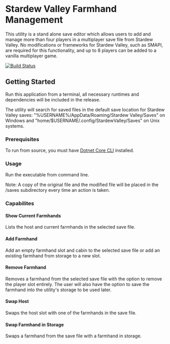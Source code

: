 # Stardew Valley Farmhand Management
This utility is a stand alone save editor which allows users to add and manage more than four players in a multiplayer save file from Stardew Valley. No modifications or frameworks for Stardew Valley, such as SMAPI, are required for this functionality, and up to 8 players can be added to a vanilla multiplayer game.

[![Build Status](https://travis-ci.org/tfitz237/stardew-mp-save-editor.svg?branch=master)](https://travis-ci.org/tfitz237/stardew-mp-save-editor)

## Getting Started
Run this application from a terminal, all necessary runtimes and dependencies will be included in the release.

The utility will search for saved files in the default save location for Stardew Valley saves:  "%USERNAME%/AppData/Roaming/Stardew Valley/Saves" on Windows and "home/$USERNAME/.config/StardewValley/Saves" on Unix systems.

### Prerequisites
To run from source, you must have [Dotnet Core CLI](https://docs.microsoft.com/en-us/dotnet/core/tools/?tabs=netcore) installed.

### Usage
Run the executable from command line.

Note: A copy of the original file and the modified file will be placed in the /saves subdirectory every time an action is taken.

### Capabilites

#### Show Current Farmhands 
Lists the host and current farmhands in the selected save file.

#### Add Farmhand
Add an empty farmhand slot and cabin to the selected save file or add an existing farmhand from storage to a new slot.

#### Remove Farmhand
Removes a farmhand from the selected save file with the option to remove the player slot entirely. The user will also have the option to save the farmhand into the utility's storage to be used later.

#### Swap Host
Swaps the host slot with one of the farmhands in the save file.

#### Swap Farmhand in Storage
Swaps a farmhand from the save file with a farmhand in storage.

